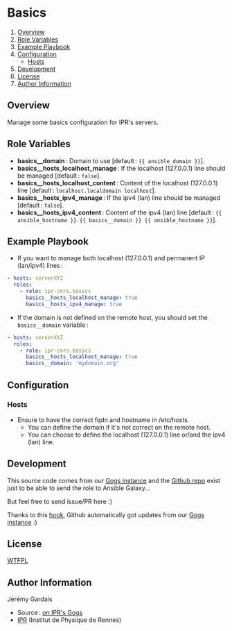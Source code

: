 # Basics

1. [Overview](#overview)
2. [Role Variables](#role-variables)
3. [Example Playbook](#example-playbook)
4. [Configuration](#configuration)
    * [Hosts](#hosts)
5. [Development](#development)
6. [License](#license)
7. [Author Information](#author-information)

## Overview

Manage some basics configuration for IPR's servers.

## Role Variables

* **basics__domain** : Domain to use [default : `{{ ansible_domain }}`].
* **basics__hosts_localhost_manage** : If the localhost (127.0.0.1) line should be managed [default : `false`].
* **basics__hosts_localhost_content** : Content of the localhost (127.0.0.1) line [default : `localhost.localdomain localhost`].
* **basics__hosts_ipv4_manage** : If the ipv4 (lan) line should be managed [default : `false`].
* **basics__hosts_ipv4_content** : Content of the ipv4 (lan) line [default : `{{ ansible_hostname }}.{{ basics__domain }} {{ ansible_hostname }}`].

## Example Playbook

* If you want to manage both localhost (127.0.0.1) and permanent IP (lan/ipv4) lines :

``` yml
- hosts: serverXYZ
  roles:
    - role: ipr-cnrs.basics
      basics__hosts_localhost_manage: true
      basics__hosts_ipv4_manage: true
```

* If the domain is not defined on the remote host, you should set the `basics__domain` variable :

``` yml
- hosts: serverXYZ
  roles:
    - role: ipr-cnrs.basics
      basics__hosts_localhost_manage: true
      basics__domain: 'mydomain.org'
````

## Configuration

### Hosts
- Ensure to have the correct fqdn and hostname in /etc/hosts.
  - You can define the domain if it's not correct on the remote host.
  - You can choose to define the localhost (127.0.0.1) line or/and the ipv4 (lan) line.

## Development

This source code comes from our [Gogs instance][basics source] and the [Github repo][basics github] exist just to be able to send the role to Ansible Galaxy…

But feel free to send issue/PR here :)

Thanks to this [hook][gogs to github hook], Github automatically got updates from our [Gogs instance][basics source] :)

## License

[WTFPL][wtfpl website]

## Author Information

Jérémy Gardais
* Source : [on IPR's Gogs][basics source]
* [IPR][ipr website] (Institut de Physique de Rennes)

[gogs to github hook]: https://stackoverflow.com/a/21998477
[basics source]: https://git.ipr.univ-rennes1.fr/cellinfo/ansible.basics
[basics github]: https://github.com/ipr-cnrs/basics
[wtfpl website]: http://www.wtfpl.net/about/
[ipr website]: https://ipr.univ-rennes1.fr/
